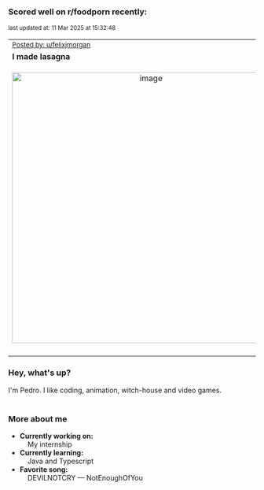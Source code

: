 ### Scored well on r/foodporn recently:

<p align="left"><sub>last updated at: 11 Mar 2025 at 15:32:48</sub></p>

|   |
| --- |
| <sub>[Posted by: u/felixjmorgan][source]</sub> |
| **I made lasagna** | 
|<p align="center"> <img alt="image" src="https://i.redd.it/h60hn4s6cane1.jpeg" width="550" /> </p>|
|   |

### Hey, what's up?

I'm Pedro. I like coding, animation, witch-house and video games.<br><br>

### More about me
- **Currently working on:**  
&nbsp;&nbsp;&nbsp;&nbsp;My internship
- **Currently learning:**  
&nbsp;&nbsp;&nbsp;&nbsp;Java and Typescript
- **Favorite song:**  
&nbsp;&nbsp;&nbsp;&nbsp;DEVILNOTCRY — NotEnoughOfYou<br><br>

  



  
  
  
[linkedin]: https://linkedin.com/in/pedro-h-r-gomes-8a487b14a/
[gmail]: mailto:pilique11@gmail.com
[source]: https://reddit.com/r/FoodPorn/comments/1j5qr48/i_made_lasagna/
[redditAPI]: https://www.reddit.com/dev/api/